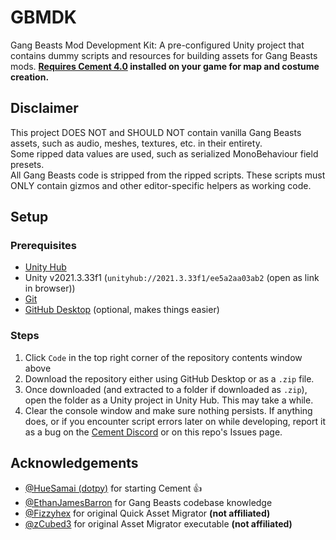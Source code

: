 # GBMDK

Gang Beasts Mod Development Kit: A pre-configured Unity project that contains dummy scripts and resources for building assets for Gang Beasts mods. 
**[Requires Cement 4.0](https://github.com/CementGB-4-0/CementSource/releases/latest) installed on your game for map and costume creation.**

## Disclaimer

This project DOES NOT and SHOULD NOT contain vanilla Gang Beasts assets, such as audio, meshes, textures, etc. in their entirety.  
Some ripped data values are used, such as serialized MonoBehaviour field presets.  
All Gang Beasts code is stripped from the ripped scripts. These scripts must ONLY contain gizmos and other editor-specific helpers as working code.  

## Setup

### Prerequisites

- [Unity Hub](https://unity.com/download)
- Unity v2021.3.33f1 (``unityhub://2021.3.33f1/ee5a2aa03ab2`` (open as link in browser))
- [Git](https://git-scm.com/downloads)
- [GitHub Desktop](https://desktop.github.com/download/) (optional, makes things easier)

### Steps

1. Click `Code` in the top right corner of the repository contents window above
2. Download the repository either using GitHub Desktop or as a `.zip` file.
3. Once downloaded (and extracted to a folder if downloaded as `.zip`), open the folder as a Unity project in Unity Hub. This may take a while.
4. Clear the console window and make sure nothing persists. If anything does, or if you encounter script errors later on while developing, report it as a bug on the [Cement Discord](https://discord.gg/fCwXc5k43w) or on this repo's Issues page. 

## Acknowledgements

- [@HueSamai (dotpy)](https://github.com/HueSamai) for starting Cement 👍
- [@EthanJamesBarron](https://github.com/EthanJamesBarron) for Gang Beasts codebase knowledge
- [@Fizzyhex](https://github.com/Fizzyhex) for original Quick Asset Migrator **(not affiliated)**
- [@zCubed3](https://github.com/zCubed3) for original Asset Migrator executable **(not affiliated)**
